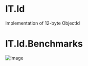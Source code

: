 # IT.Id
Implementation of 12-byte ObjectId

# IT.Id.Benchmarks
![image](https://user-images.githubusercontent.com/1288091/202702222-6374a1db-fa29-471c-9a8d-4b77eec4deee.png)
